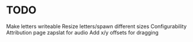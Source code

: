 # TODO
Make letters writeable
Resize letters/spawn different sizes
Configurability
Attribution page zapslat for audio
Add x/y offsets for dragging